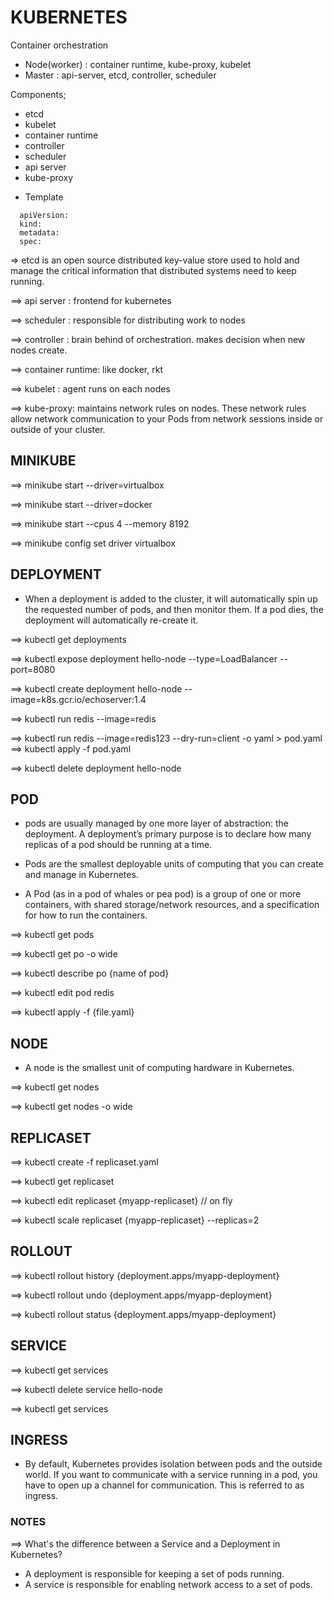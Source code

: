 # KUBERNETES

Container orchestration

* Node(worker) : container runtime, kube-proxy, kubelet
* Master : api-server, etcd, controller, scheduler

Components;
- etcd
- kubelet
- container runtime
- controller
- scheduler
- api server
- kube-proxy

* Template
```
  apiVersion: 
  kind:
  metadata:
  spec:
```  

=> etcd is an open source distributed key-value store used to hold and manage the critical information that distributed
systems need to keep running.

==> api server : frontend for kubernetes

==> scheduler : responsible for distributing work to nodes

==> controller : brain behind of orchestration. makes decision when new nodes create.

==> container runtime: like docker, rkt

==> kubelet : agent runs on each nodes

==> kube-proxy:  maintains network rules on nodes. These network rules allow network communication to your Pods from network
sessions inside or outside of your cluster.

## MINIKUBE 

==> minikube start --driver=virtualbox

==> minikube start --driver=docker

==> minikube start --cpus 4 --memory 8192

==> minikube config set driver virtualbox


## DEPLOYMENT

* When a deployment is added to the cluster, it will automatically spin up the requested number of pods, and then monitor them.
If a pod dies, the deployment will automatically re-create it.

==> kubectl get deployments

==> kubectl expose deployment hello-node --type=LoadBalancer --port=8080

==> kubectl create deployment hello-node --image=k8s.gcr.io/echoserver:1.4

==> kubectl run redis --image=redis

==> kubectl run redis --image=redis123 --dry-run=client -o yaml > pod.yaml
==> kubectl apply -f pod.yaml

==> kubectl delete deployment hello-node

## POD

* pods are usually managed by one more layer of abstraction: the deployment. A deployment’s primary purpose is to declare
how many replicas of a pod should be running at a time.

* Pods are the smallest deployable units of computing that you can create and manage in Kubernetes.

* A Pod (as in a pod of whales or pea pod) is a group of one or more containers, with shared storage/network resources, and a
specification for how to run the containers.

==> kubectl get pods

==> kubectl get po -o wide

==> kubectl describe po {name of pod}

==> kubectl edit pod redis

==> kubectl apply -f {file.yaml}

## NODE

* A node is the smallest unit of computing hardware in Kubernetes.

==> kubectl get nodes

==> kubectl get nodes -o wide


## REPLICASET

==> kubectl create -f replicaset.yaml

==> kubectl get replicaset

==> kubectl edit replicaset {myapp-replicaset} // on fly

==> kubectl scale replicaset {myapp-replicaset} --replicas=2



## ROLLOUT 

==> kubectl rollout history {deployment.apps/myapp-deployment}

==> kubectl rollout undo {deployment.apps/myapp-deployment}

==> kubectl rollout status {deployment.apps/myapp-deployment}


## SERVICE 

==> kubectl get services

==> kubectl delete service hello-node

==> kubectl get services

## INGRESS

* By default, Kubernetes provides isolation between pods and the outside world. If you want to communicate with a service running
in a pod, you have to open up a channel for communication. This is referred to as ingress.


### NOTES

==> What's the difference between a Service and a Deployment in Kubernetes?

- A deployment is responsible for keeping a set of pods running.
- A service is responsible for enabling network access to a set of pods.